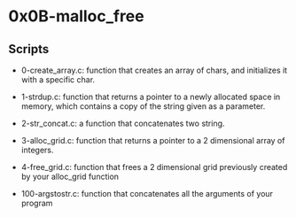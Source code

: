 # 0x0B-malloc_free

## Scripts

- 0-create_array.c:
	function that creates an array of chars, and initializes it with a specific char.

- 1-strdup.c:
	function that returns a pointer to a newly allocated space in memory, which contains a copy of the string given as a parameter.

- 2-str_concat.c:
	a function that concatenates two string.

- 3-alloc_grid.c:
	function that returns a pointer to a 2 dimensional array of integers.

- 4-free_grid.c:
	function that frees a 2 dimensional grid previously created by your alloc_grid function

- 100-argstostr.c:
	function that concatenates all the arguments of your program
